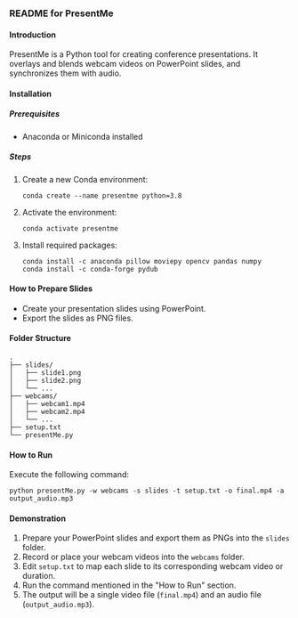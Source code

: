 ### README for PresentMe

#### Introduction
PresentMe is a Python tool for creating conference presentations. It overlays and blends webcam videos on PowerPoint slides, and synchronizes them with audio.

#### Installation

##### Prerequisites
- Anaconda or Miniconda installed

##### Steps
1. Create a new Conda environment:
    ```
    conda create --name presentme python=3.8
    ```
2. Activate the environment:
    ```
    conda activate presentme
    ```
3. Install required packages:
    ```
    conda install -c anaconda pillow moviepy opencv pandas numpy
    conda install -c conda-forge pydub
    ```

#### How to Prepare Slides
- Create your presentation slides using PowerPoint.
- Export the slides as PNG files.

#### Folder Structure
```
.
├── slides/
│   ├── slide1.png
│   ├── slide2.png
│   └── ...
├── webcams/
│   ├── webcam1.mp4
│   ├── webcam2.mp4
│   └── ...
├── setup.txt
└── presentMe.py
```

#### How to Run
Execute the following command:
```
python presentMe.py -w webcams -s slides -t setup.txt -o final.mp4 -a output_audio.mp3
```

#### Demonstration
1. Prepare your PowerPoint slides and export them as PNGs into the `slides` folder.
2. Record or place your webcam videos into the `webcams` folder.
3. Edit `setup.txt` to map each slide to its corresponding webcam video or duration.
4. Run the command mentioned in the "How to Run" section.
5. The output will be a single video file (`final.mp4`) and an audio file (`output_audio.mp3`).
